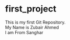 # first_project
This is my first Git Repository.
<br>
My Name is Zubair Ahmed
<br>
I am From Sanghar

